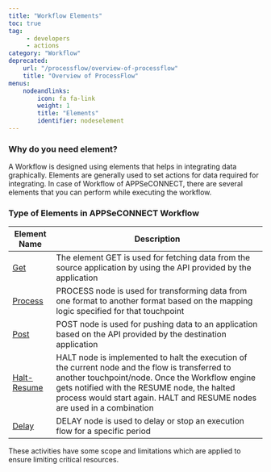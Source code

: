 ```yaml
---
title: "Workflow Elements"
toc: true
tag: 
     - developers
     - actions
category: "Workflow"
deprecated: 
    url: "/processflow/overview-of-processflow"
    title: "Overview of ProcessFlow"
menus: 
    nodeandlinks:
        icon: fa fa-link
        weight: 1
        title: "Elements" 
        identifier: nodeselement
---
```


### Why do you need element?

A Workflow is designed using elements that helps in integrating data graphically. 
Elements are generally used to set actions for data required for integrating. 
In case of Workflow of APPSeCONNECT, there are several elements that you can perform while executing the workflow.

### Type of Elements in APPSeCONNECT Workflow 

|Element Name|Description|
|---|--------|
|[Get](/workflow/working-with-get/)|The element GET is used for fetching data from the source application by using the API provided by the application|
|[Process](/workflow/working-with-process/)|PROCESS node is used for transforming data from one format to another format based on the mapping logic specified for that touchpoint|
|[Post](/workflow/working-with-post/)|POST node is used for pushing data to an application based on the API provided by the destination application|
|[Halt-Resume](/workflow/working-with-halt-resume/)|HALT node is implemented to halt the execution of the current node and the flow is transferred to another touchpoint/node. Once the Workflow engine gets notified with the RESUME node, the halted process would start again. HALT and RESUME nodes are used in a combination|
|[Delay](/workflow/working-with-delay/)|DELAY node is used to delay or stop an execution flow for a specific period|

These activities have some scope and limitations which are applied to ensure limiting critical resources. 